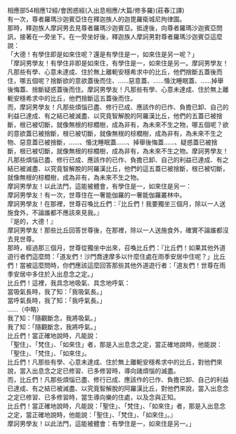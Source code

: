 相應部54相應12經/會困惑經(入出息相應/大篇/修多羅)(莊春江譯)  
有一次，尊者羅瑪沙迦賓亞住在釋迦族人的迦毘羅衛城尼拘律園。  
那時，釋迦族人摩訶男去見尊者羅瑪沙迦賓亞。抵達後，向尊者羅瑪沙迦賓亞問訊，接著在一旁坐下。在一旁坐好後，釋迦族人摩訶男對尊者羅瑪沙迦賓亞這麼說：  
「大德！有學住即是如來住呢？還是有學住是一，如來住是另一呢？」  
「摩訶男學友！有學住非即是如來住，有學住是一，如來住是另一。摩訶男學友！凡那些有學、心意未達成、住於無上離軛安穩希求中的比丘，他們捨斷五蓋後而住，哪五個呢？捨斷欲的意欲蓋後而住、……惡意蓋、……惛沈睡眠蓋、……掉舉後悔蓋、捨斷疑惑蓋後而住。摩訶男學友！凡那些有學、心意未達成、住於無上離軛安穩希求中的比丘，他們捨斷這五蓋後而住。  
而，摩訶男學友！凡那些煩惱已盡、修行已成、應該作的已作、負擔已卸、自己的利益已達成、有之結已被滅盡、以究竟智解脫的阿羅漢比丘，他們的五蓋已被捨斷，根已被切斷，就像無根的棕櫚樹，成為非有，為未來不生之物，哪五個呢？欲的意欲蓋已被捨斷，根已被切斷，就像無根的棕櫚樹，成為非有，為未來不生之物、惡意蓋已被捨斷，……、惛沈睡眠蓋……、掉舉後悔蓋……、疑惑蓋已被捨斷，根已被切斷，就像無根的棕櫚樹，成為非有，為未來不生之物。摩訶男學友！凡那些煩惱已盡、修行已成、應該作的已作、負擔已卸、自己的利益已達成、有之結已被滅盡、以究竟智解脫的阿羅漢比丘，他們的這五蓋已被捨斷，根已被切斷，就像無根的棕櫚樹，成為非有，為未來不生之物。  
摩訶男學友！以此法門，這能被體會，有學住是一，如來住是另一：  
摩訶男學友！有一次，世尊住在一奢能伽羅的一奢能伽羅叢林中。  
摩訶男學友！在那裡，世尊召喚比丘們：『比丘們！我要獨坐三個月，除以一人送施食外，不論誰都不應該來見我。』  
『是的，大德！』  
摩訶男學友！那些比丘回答世尊後，在那裡，除以一人送施食外，確實不論誰都沒去見世尊。  
那時，經過那三個月，世尊從獨坐中出來，召喚比丘們：『比丘們！如果其他外道遊行者們這麼問：「道友們！沙門喬達摩多以什麼住處在雨季安居中住呢？」比丘們！當被這麼問時，你們應該這麼回答那些其他外道遊行者：「道友們！世尊在雨季安居中多住於入出息念之定。」  
比丘們！這裡，我具念地吸氣、具念地呼氣：  
當吸氣長時，我了知：「我吸氣長。」  
當呼氣長時，我了知：「我呼氣長。」  
……（中略）  
我了知：「隨觀斷念，我將吸氣。」  
我了知：「隨觀斷念，我將呼氣。」  
比丘們！當正確地說時，凡能說：  
「聖住」、「梵住」、「如來住」者，那是入出息念之定，當正確地說時，他能說：「聖住」、「梵住」、「如來住」。  
比丘們！凡那些有學、心意未達成、住於無上離軛安穩希求中的比丘，對他們來說，當入出息念之定已修習、已多修習時，導向諸煩惱的滅盡。  
而，比丘們！凡那些煩惱已盡、修行已成、應該作的已作、負擔已卸、自己的利益已達成、有之結已被滅盡、以究竟智解脫的阿羅漢比丘，對他們來說，當入出息念之定已修習、已多修習時，當生導向樂的住處，以及念與正知。  
比丘們！當正確地說時，凡能說：「聖住」、「梵住」、「如來住」者，那是入出息念之定，當正確地說時，他能說：「聖住」、「梵住」、「如來住」。』  
摩訶男學友！以此法門，這能被體會：有學住是一，如來住是另一。」  
  
  
